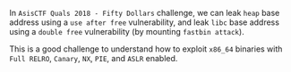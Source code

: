 In `AsisCTF Quals 2018 - Fifty Dollars` challenge, we can leak `heap` base address using a `use after free` vulnerability, and leak `libc` base address using a `double free` vulnerability (by mounting `fastbin attack`).

This is a good challenge to understand how to exploit `x86_64` binaries with `Full RELRO`, `Canary`, `NX`, `PIE`, and `ASLR` enabled.